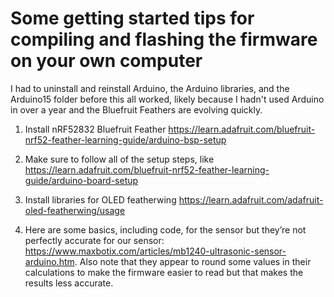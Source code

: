 # Some getting started tips for compiling and flashing the firmware on your own computer

I had to uninstall and reinstall Arduino, the Arduino libraries, and the Arduino15 folder before this all worked, likely because I hadn't used Arduino in over a year and the Bluefruit Feathers are evolving quickly.

1. Install nRF52832 Bluefruit Feather
https://learn.adafruit.com/bluefruit-nrf52-feather-learning-guide/arduino-bsp-setup

2. Make sure to follow all of the setup steps, like https://learn.adafruit.com/bluefruit-nrf52-feather-learning-guide/arduino-board-setup

3. Install libraries for OLED featherwing
https://learn.adafruit.com/adafruit-oled-featherwing/usage

4. Here are some basics, including code, for the sensor but they’re not perfectly accurate for our sensor: https://www.maxbotix.com/articles/mb1240-ultrasonic-sensor-arduino.htm. Also note that they appear to round some values in their calculations to make the firmware easier to read but that makes the results less accurate. 
